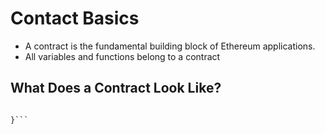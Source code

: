 # Contact Basics
- A contract is the fundamental building block of Ethereum applications.
- All variables and functions belong to a contract

## What Does a Contract Look Like?
```contract HelloWorld {

}```
